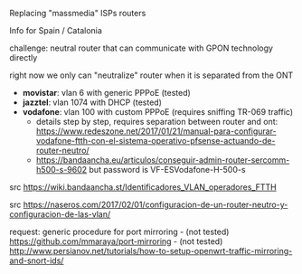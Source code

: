 Replacing "massmedia" ISPs routers

Info for Spain / Catalonia

challenge: neutral router that can communicate with GPON technology directly

right now we only can "neutralize" router when it is separated from the ONT

- **movistar**: vlan 6 with generic PPPoE (tested)
- **jazztel**: vlan 1074 with DHCP (tested)
- **vodafone**: vlan 100 with custom PPPoE (requires sniffing TR-069 traffic)
    - details step by step, requires separation between router and ont: https://www.redeszone.net/2017/01/21/manual-para-configurar-vodafone-ftth-con-el-sistema-operativo-pfsense-actuando-de-router-neutro/
    - https://bandaancha.eu/articulos/conseguir-admin-router-sercomm-h500-s-9602 but password is VF-ESVodafone-H-500-s

src https://wiki.bandaancha.st/Identificadores_VLAN_operadores_FTTH

src https://naseros.com/2017/02/01/configuracion-de-un-router-neutro-y-configuracion-de-las-vlan/

request: generic procedure for port mirroring
    - (not tested) https://github.com/mmaraya/port-mirroring
    - (not tested) http://www.persianov.net/tutorials/how-to-setup-openwrt-traffic-mirroring-and-snort-ids/
